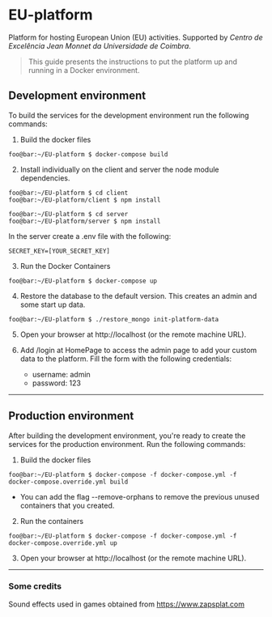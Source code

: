 # EU-platform

Platform for hosting European Union (EU) activities. Supported by _Centro de Excelência Jean Monnet da Universidade de Coimbra_.

> This guide presents the instructions to put the platform up and running in a Docker environment.

## Development environment

To build the services for the development environment run the following commands:

1. Build the docker files

```console
foo@bar:~/EU-platform $ docker-compose build
```

2. Install individually on the client and server the node module dependencies.

```console
foo@bar:~/EU-platform $ cd client
foo@bar:~/EU-platform/client $ npm install
```

```console
foo@bar:~/EU-platform $ cd server
foo@bar:~/EU-platform/server $ npm install
```

In the server create a .env file with the following:

```console
SECRET_KEY=[YOUR_SECRET_KEY]
```

3. Run the Docker Containers

```console
foo@bar:~/EU-platform $ docker-compose up
```

4. Restore the database to the default version. This creates an admin and some start up data.

```console
foo@bar:~/EU-platform $ ./restore_mongo init-platform-data
```

5. Open your browser at http://localhost (or the remote machine URL).

6. Add /login at HomePage to access the admin page to add your custom data to the platform. Fill the form with the following credentials:
   - username: admin
   - password: 123

---

## Production environment

After building the development environment, you're ready to create the services for the production environment. Run the following commands:

1. Build the docker files

```console
foo@bar:~/EU-platform $ docker-compose -f docker-compose.yml -f docker-compose.override.yml build
```

- You can add the flag --remove-orphans to remove the previous unused containers that you created.

2. Run the containers

```console
foo@bar:~/EU-platform $ docker-compose -f docker-compose.yml -f docker-compose.override.yml up
```

3. Open your browser at http://localhost (or the remote machine URL).

---

### Some credits

Sound effects used in games obtained from https://www.zapsplat.com
